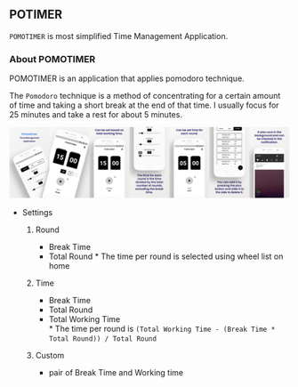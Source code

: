 ## POTIMER

`POMOTIMER` is most simplified Time Management Application.

### About POMOTIMER

POMOTIMER is an application that applies pomodoro technique.

The `Pomodoro` technique is a method of concentrating for a certain amount of time and taking a short break at the end of that time. I usually focus for 25 minutes and take a rest for about 5 minutes.

![](imgs/app.png)

- Settings
    1. Round
        - Break Time
        - Total Round
        \* The time per round is selected using wheel list on home

    2. Time
        - Break Time
        - Total Round
        - Total Working Time  
        \* The time per round is `(Total Working Time - (Break Time * Total Round)) / Total Round`
    
    3. Custom
        - pair of Break Time and Working time